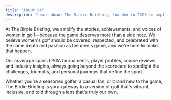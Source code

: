 ```yaml
---
title: "About Us"
description: "Learn about The Birdie Briefing, founded in 2025 to amplify the stories, achievements, and voices of women in golf."
---
```


At The Birdie Briefing, we amplify the stories, achievements, and voices of women in golf—because the game deserves more than a side note. We believe women's golf should be covered, respected, and celebrated with the same depth and passion as the men's game, and we're here to make that happen.

Our coverage spans LPGA tournaments, player profiles, course reviews, and industry insights, always going beyond the scorecard to spotlight the challenges, triumphs, and personal journeys that define the sport.

Whether you're a seasoned golfer, a casual fan, or brand new to the game, The Birdie Briefing is your gateway to a version of golf that's vibrant, inclusive, and told through a lens that's truly our own.
